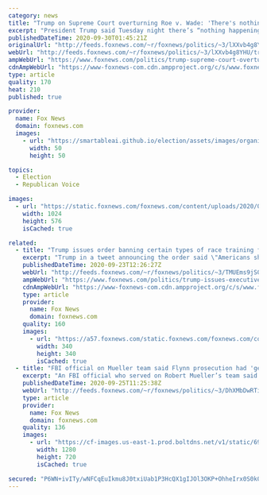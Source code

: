 ```yaml
---
category: news
title: "Trump on Supreme Court overturning Roe v. Wade: 'There's nothing happening there'"
excerpt: "President Trump said Tuesday night there’s “nothing happening” in the Supreme Court with Roe v. Wade, and it isn’t on the ballot with the latest Supreme Court vacancy. "
publishedDateTime: 2020-09-30T01:45:21Z
originalUrl: "http://feeds.foxnews.com/~r/foxnews/politics/~3/lXXvb4g8YHU/trump-supreme-court-overturning-roe-v-wade-nothing-happening-there"
webUrl: "http://feeds.foxnews.com/~r/foxnews/politics/~3/lXXvb4g8YHU/trump-supreme-court-overturning-roe-v-wade-nothing-happening-there"
ampWebUrl: "https://www.foxnews.com/politics/trump-supreme-court-overturning-roe-v-wade-nothing-happening-there.amp"
cdnAmpWebUrl: "https://www-foxnews-com.cdn.ampproject.org/c/s/www.foxnews.com/politics/trump-supreme-court-overturning-roe-v-wade-nothing-happening-there.amp"
type: article
quality: 170
heat: 210
published: true

provider:
  name: Fox News
  domain: foxnews.com
  images:
    - url: "https://smartableai.github.io/election/assets/images/organizations/foxnews.com-50x50.jpg"
      width: 50
      height: 50

topics:
  - Election
  - Republican Voice

images:
  - url: "https://static.foxnews.com/foxnews.com/content/uploads/2020/09/trump_biden_debate_split_thumb_3.jpg"
    width: 1024
    height: 576
    isCached: true

related:
  - title: "Trump issues order banning certain types of race training from federal contractors, grant recipients"
    excerpt: "Trump in a tweet announcing the order said \"Americans should be taught to take PRIDE in our Great Country, and if you don’t, there’s nothing in it for you!\""
    publishedDateTime: 2020-09-23T12:26:27Z
    webUrl: "http://feeds.foxnews.com/~r/foxnews/politics/~3/TMUEms9jS0g/trump-issues-executive-order-banning-race-training-government-contractors-federal-employees-grant"
    ampWebUrl: "https://www.foxnews.com/politics/trump-issues-executive-order-banning-race-training-government-contractors-federal-employees-grant.amp"
    cdnAmpWebUrl: "https://www-foxnews-com.cdn.ampproject.org/c/s/www.foxnews.com/politics/trump-issues-executive-order-banning-race-training-government-contractors-federal-employees-grant.amp"
    type: article
    provider:
      name: Fox News
      domain: foxnews.com
    quality: 160
    images:
      - url: "https://a57.foxnews.com/static.foxnews.com/foxnews.com/content/uploads/2020/01/340/340/Screen-Shot-2020-01-15-at-11.36.03-AM.png?ve=1&tl=1"
        width: 340
        height: 340
        isCached: true
  - title: "FBI official on Mueller team said Flynn prosecution had 'get Trump' attitude, collusion probe was 'not there'"
    excerpt: "An FBI official who served on Robert Mueller’s team said he believed the special counsel’s prosecution of former White House national security adviser Michael Flynn was part of an attitude to “get Trump,” and that he did not wish to pursue a Trump-Russia collusion investigation as it was “not there\""
    publishedDateTime: 2020-09-25T11:25:38Z
    webUrl: "http://feeds.foxnews.com/~r/foxnews/politics/~3/DhXMbDwRTiw/fbi-official-on-mueller-team-says-flynn-prosecution-was-used-to-get-trump-says-collusion-probe-was-not-there"
    type: article
    provider:
      name: Fox News
      domain: foxnews.com
    quality: 136
    images:
      - url: "https://cf-images.us-east-1.prod.boltdns.net/v1/static/694940094001/4c518123-7006-42b0-9313-bc3bf549a54d/e5223e1b-dd58-482d-9c98-04d83c18de57/1280x720/match/image.jpg"
        width: 1280
        height: 720
        isCached: true

secured: "P6WN+ivITy/wNFCqEuIkmu8J0txiUab1P3HcQX1gIJOl3OKP+OhheIrx0S0k05InZuLFH2EMoM5vvnOAIePb+tPbKdKzQR8Jm/5Nk26iav6xnObuDm10dFHP6aG9WOpp5sdlTL7lQygauIRcecrbA0CgrHsjauMad2jrWKeVS4MejqOXFT/mc7m/ep2FYtS9FfTNnu/CsUTakyI1uf5nbHECnVqoAIlvNR/STI8D8KK+g3YwmT2Uxk42xrPuJAQcEempObd1J+pc3dy/dzzJz9mVVFDiUdEu0TbHs0q+lxdayCJz/WsJAF9dGjUi9cvjxxZOf00n2i1xG1jUFYxHbH1nyoHPC1Lu9dDVi7yB2o4=;zevqRDRiP9ZXmSvoGUk7UA=="
---
```


